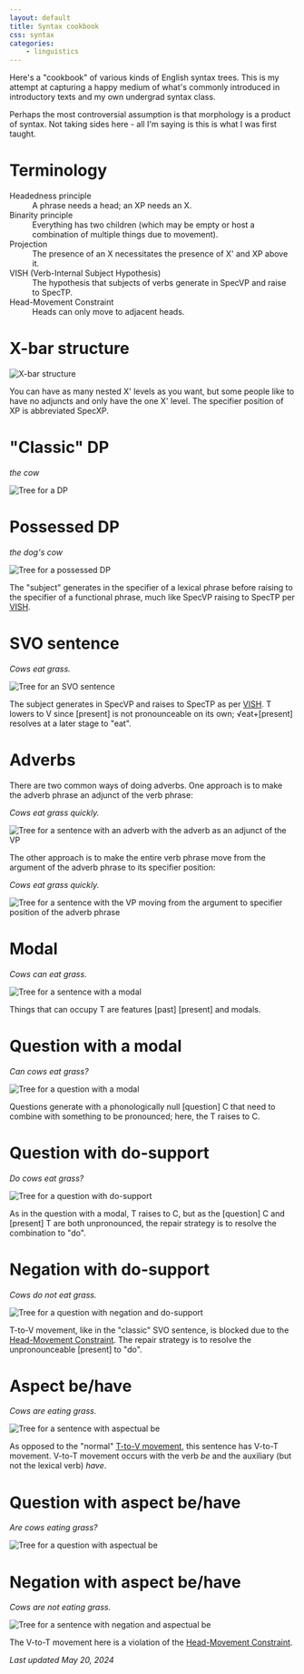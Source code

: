```yaml
---
layout: default
title: Syntax cookbook
css: syntax
categories:
    - linguistics
---
```


Here's a "cookbook" of various kinds of English syntax trees. This is my attempt at capturing a happy medium of what's commonly introduced in introductory texts and my own undergrad syntax class.

Perhaps the most controversial assumption is that morphology is a product of syntax. Not taking sides here - all I'm saying is this is what I was first taught.

# Terminology

<dl>
    <dt>Headedness principle</dt>
    <dd>A phrase needs a head; an XP needs an X.</dd>
    <dt>Binarity principle</dt>
    <dd>Everything has two children (which may be empty or host a combination of multiple things due to movement).</dd>
    <dt>Projection</dt>
    <dd>The presence of an X necessitates the presence of X' and XP above it.</dd>
    <dt><a name="vish">VISH</a> (Verb-Internal Subject Hypothesis)</dt>
    <dd>The hypothesis that subjects of verbs generate in SpecVP and raise to SpecTP.</dd>
    <dt><a name="hmc">Head-Movement Constraint</a></dt>
    <dd>Heads can only move to adjacent heads.</dd>
</dl>

# X-bar structure

![X-bar structure](/images/trees/xp.png)

You can have as many nested X' levels as you want, but some people like to have no adjuncts and only have the one X' level. The specifier position of XP is abbreviated SpecXP.

# "Classic" DP

*the cow*

![Tree for a DP](/images/trees/dp.png)

# Possessed DP

*the dog's cow*

![Tree for a possessed DP](/images/trees/possessed.png)

The "subject" generates in the specifier of a lexical phrase before raising to the specifier of a functional phrase, much like SpecVP raising to SpecTP per [VISH](#vish).

# SVO sentence

*Cows eat grass.*

![Tree for an SVO sentence](/images/trees/svo.png)

The subject generates in SpecVP and raises to SpecTP as per [VISH](#vish). T lowers to V since [present] is not pronounceable on its own; √eat+[present] resolves at a later stage to "eat".

# Adverbs

There are two common ways of doing adverbs. One approach is to make the adverb phrase an adjunct of the verb phrase:

*Cows eat grass quickly.*

![Tree for a sentence with an adverb with the adverb as an adjunct of the VP](/images/trees/adverbs-1.png)

The other approach is to make the entire verb phrase move from the argument of the adverb phrase to its specifier position:

*Cows eat grass quickly.*

![Tree for a sentence with the VP moving from the argument to specifier position of the adverb phrase](/images/trees/adverbs-2.png)

# Modal

*Cows can eat grass.*

![Tree for a sentence with a modal](/images/trees/modal.png)

Things that can occupy T are features [past] [present] and modals.

# Question with a modal

*Can cows eat grass?*

![Tree for a question with a modal](/images/trees/question-modal.png)

Questions generate with a phonologically null [question] C that need to combine with something to be pronounced; here, the T raises to C.

# Question with do-support

*Do cows eat grass?*

![Tree for a question with do-support](/images/trees/question-do-support.png)

As in the question with a modal, T raises to C, but as the [question] C and [present] T are both unpronounced, the repair strategy is to resolve the combination to "do".

# Negation with do-support

*Cows do not eat grass.*

![Tree for a question with negation and do-support](/images/trees/negation.png)

T-to-V movement, like in the "classic" SVO sentence, is blocked due to the [Head-Movement Constraint](#hmc). The repair strategy is to resolve the unpronounceable [present] to "do".

# Aspect be/have

*Cows are eating grass.*

![Tree for a sentence with aspectual be](/images/trees/aspect-be.png)

As opposed to the "normal" [T-to-V movement](#svo-sentence), this sentence has V-to-T movement. V-to-T movement occurs with the verb *be* and the auxiliary (but not the lexical verb) *have*.

# Question with aspect be/have

*Are cows eating grass?*

![Tree for a question with aspectual be](/images/trees/aspect-question-be.png)

# Negation with aspect be/have

*Cows are not eating grass.*

![Tree for a sentence with negation and aspectual be](/images/trees/negation-aspect-be.png)

The V-to-T movement here is a violation of the [Head-Movement Constraint](#hmc).

*Last updated May 20, 2024*